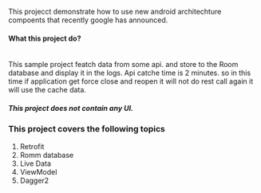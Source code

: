 This projecct demonstrate how to use new android architechture compoents that recently google has announced.<br>

<h4>What this project do?</h4><br>
This sample project featch data from some api. and store to the Room database and display it in the logs. Api catche time is 2 minutes. so in this time if application get force close and reopen it will not do rest call again it will use the cache data. 

<h5>This project does not contain any UI. </h5>

<h3>This project covers the following topics</h3>
<ol>
<li> Retrofit </li>
<li> Romm database </li>
<li> Live Data </li>
<li> ViewModel </li>
<li> Dagger2 </li>

</ol>
